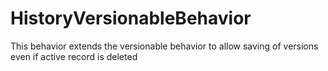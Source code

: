 # HistoryVersionableBehavior
This behavior extends the versionable behavior to allow saving of versions even if active record is deleted